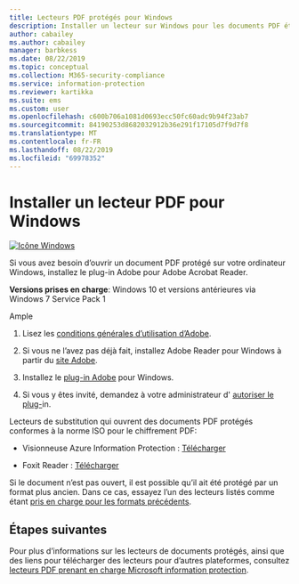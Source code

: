 ```yaml
---
title: Lecteurs PDF protégés pour Windows
description: Installer un lecteur sur Windows pour les documents PDF étiquetés pour la classification et la protection
author: cabailey
ms.author: cabailey
manager: barbkess
ms.date: 08/22/2019
ms.topic: conceptual
ms.collection: M365-security-compliance
ms.service: information-protection
ms.reviewer: kartikka
ms.suite: ems
ms.custom: user
ms.openlocfilehash: c600b706a1081d0693ecc50fc60adc9b94f23ab7
ms.sourcegitcommit: 84190253d8682032912b36e291f17105d7f9d7f8
ms.translationtype: MT
ms.contentlocale: fr-FR
ms.lasthandoff: 08/22/2019
ms.locfileid: "69978352"
---
```

# <a name="install-a-pdf-reader-for-windows"></a>Installer un lecteur PDF pour Windows

[![Icône Windows](../media/develop/windows-icon.png)](https://go.microsoft.com/fwlink/?linkid=2050049)

Si vous avez besoin d’ouvrir un document PDF protégé sur votre ordinateur Windows, installez le plug-in Adobe pour Adobe Acrobat Reader.

**Versions prises en charge**: Windows 10 et versions antérieures via Windows 7 Service Pack 1

Ample 

1. Lisez les [conditions générales d’utilisation d’Adobe](https://www.adobe.com/legal/terms.html).

2. Si vous ne l’avez pas déjà fait, installez Adobe Reader pour Windows à partir du [site Adobe](https://www.adobe.com/).

3. Installez le [plug-in Adobe](https://go.microsoft.com/fwlink/?linkid=2050049) pour Windows.

4. Si vous y êtes invité, demandez à votre administrateur d' [autoriser le plug-](https://techcommunity.microsoft.com/t5/Azure-Information-Protection/General-Availability-of-Adobe-Acrobat-Reader-integration-with/ba-p/298396)in.

Lecteurs de substitution qui ouvrent des documents PDF protégés conformes à la norme ISO pour le chiffrement PDF:

- Visionneuse Azure Information Protection : [Télécharger](https://go.microsoft.com/fwlink/?linkid=838993)

- Foxit Reader : [Télécharger](https://www.foxitsoftware.com/pdf-reader/)


Si le document n’est pas ouvert, il est possible qu’il ait été protégé par un format plus ancien. Dans ce cas, essayez l’un des lecteurs listés comme étant [pris en charge pour les formats précédents](protected-pdf-readers.md#support-for-previous-formats).

## <a name="next-steps"></a>Étapes suivantes

Pour plus d’informations sur les lecteurs de documents protégés, ainsi que des liens pour télécharger des lecteurs pour d’autres plateformes, consultez [lecteurs PDF prenant en charge Microsoft information protection](protected-pdf-readers.md).

